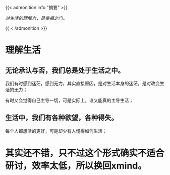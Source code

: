 
{{< admonition info "摘要" >}}

*对生活的理解力，是幸福之门。*

{{ < /admonition >}}

<!--more-->

# 理解生活

## 无论承认与否，我们总是处于生活之中。

我们有时感到迷茫，感到无力，其实直接原因，是对生活本身的迷茫，是对改变生活的无力；

有时又会觉得自己主导一切，可是实际上，谁又能真的主导生活；

## 生活中，我们有各种欲望，各种得失。

每个人都想活的更好，可是却少有人懂得如何生活；

# 其实还不错，只不过这个形式确实不适合研讨，效率太低，所以换回xmind。





